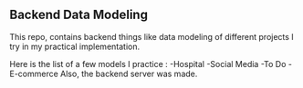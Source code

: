 ## Backend Data Modeling
This repo, contains backend things like data modeling of different projects I try in my practical implementation.

Here is the list of a few models I practice :
-Hospital
-Social Media
-To Do 
-E-commerce
Also, the backend server was made.

